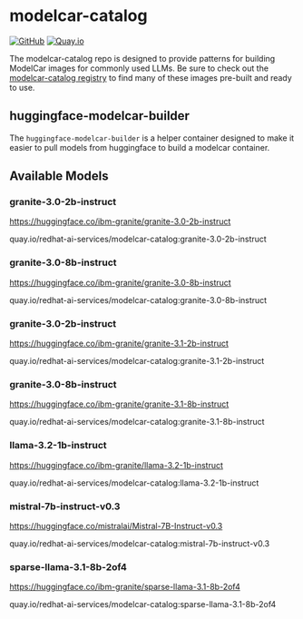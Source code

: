 # modelcar-catalog

[![GitHub](https://img.shields.io/badge/GitHub-repo-blue.svg)](https://github.com/redhat-ai-services/modelcar-catalog) [![Quay.io](https://img.shields.io/badge/Quay.io-image-blue.svg)](https://quay.io/repository/redhat-ai-services/modelcar-catalog)

The modelcar-catalog repo is designed to provide patterns for building ModelCar images for commonly used LLMs.  Be sure to check out the [modelcar-catalog registry](https://quay.io/repository/redhat-ai-services/modelcar-catalog) to find many of these images pre-built and ready to use.

## huggingface-modelcar-builder

The `huggingface-modelcar-builder` is a helper container designed to make it easier to pull models from huggingface to build a modelcar container.

## Available Models

### granite-3.0-2b-instruct

https://huggingface.co/ibm-granite/granite-3.0-2b-instruct

quay.io/redhat-ai-services/modelcar-catalog:granite-3.0-2b-instruct

### granite-3.0-8b-instruct

https://huggingface.co/ibm-granite/granite-3.0-8b-instruct

quay.io/redhat-ai-services/modelcar-catalog:granite-3.0-8b-instruct

### granite-3.0-2b-instruct

https://huggingface.co/ibm-granite/granite-3.1-2b-instruct

quay.io/redhat-ai-services/modelcar-catalog:granite-3.1-2b-instruct

### granite-3.0-8b-instruct

https://huggingface.co/ibm-granite/granite-3.1-8b-instruct

quay.io/redhat-ai-services/modelcar-catalog:granite-3.1-8b-instruct

### llama-3.2-1b-instruct

https://huggingface.co/ibm-granite/llama-3.2-1b-instruct

quay.io/redhat-ai-services/modelcar-catalog:llama-3.2-1b-instruct

### mistral-7b-instruct-v0.3

https://huggingface.co/mistralai/Mistral-7B-Instruct-v0.3

quay.io/redhat-ai-services/modelcar-catalog:mistral-7b-instruct-v0.3

### sparse-llama-3.1-8b-2of4

https://huggingface.co/ibm-granite/sparse-llama-3.1-8b-2of4

quay.io/redhat-ai-services/modelcar-catalog:sparse-llama-3.1-8b-2of4
